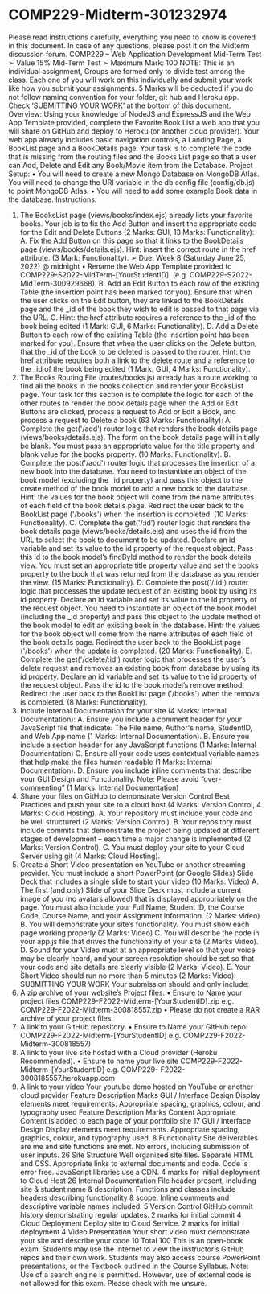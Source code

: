 # COMP229-Midterm-301232974
Please read instructions carefully, everything you need to know is covered in this
document. In case of any questions, please post it on the Midterm discussion forum.
COMP229 – Web Application Development Mid-Term Test
➢ Value 15% Mid-Term Test
➢ Maximum Mark: 100
NOTE: This is an individual assignment, Groups are formed only to divide test among the
class. Each one of you will work on this individually and submit your work like how you
submit your assignments.
5 Marks will be deducted if you do not follow naming convention for your folder, git hub
and Heroku app. Check ‘SUBMITTING YOUR WORK’ at the bottom of this document.
Overview:
Using your knowledge of NodeJS and ExpressJS and the Web App Template provided,
complete the Favorite Book List a web app that you will share on GitHub and deploy to Heroku
(or another cloud provider).
Your web app already includes basic navigation controls, a Landing Page, a BookList page and a
BookDetails page. Your task is to complete the code that is missing from the routing files and the
Books List page so that a user can Add, Delete and Edit any Book/Movie item from the
Database.
Project Setup:
• You will need to create a new Mongo Database on MongoDB Atlas. You will need to change
the URI variable in the db config file (config/db.js) to point MongoDB Atlas.
• You will need to add some example Book data in the database.
Instructions:
1. The BooksList page (views/books/index.ejs) already lists your favorite books. Your job is
to fix the Add Button and insert the appropriate code for the Edit and Delete Buttons (2
Marks: GUI, 13 Marks: Functionality):
A. Fix the Add Button on this page so that it links to the BookDetails page
(views/books/details.ejs). Hint: insert the correct route in the href attribute. (3 Mark:
Functionality).
➢ Due: Week 8 (Saturday June 25, 2022) @ midnight
• Rename the Web App Template provided to COMP229-S2022-MidTerm-[YourStudentID].
(e.g. COMP229-S2022-MidTerm-300929668).
B. Add an Edit Button to each row of the existing Table (the insertion point has been
marked for you). Ensure that when the user clicks on the Edit button, they are linked to
the BookDetails page and the _id of the book they wish to edit is passed to that page via
the URL.
C. Hint: the href attribute requires a reference to the _id of the book being edited (1 Mark:
GUI, 6 Marks: Functionality).
D. Add a Delete Button to each row of the existing Table (the insertion point has been
marked for you). Ensure that when the user clicks on the Delete button, that the _id of the
book to be deleted is passed to the router. Hint: the href attribute requires both a link to
the delete route and a reference to the _id of the book being edited (1 Mark: GUI, 4
Marks: Functionality).
2. The Books Routing File (routes/books.js) already has a route working to find all the
books in the books collection and render your BooksList page. Your task for this section is
to complete the logic for each of the other routes to render the book details page when the
Add or Edit Buttons are clicked, process a request to Add or Edit a Book, and process a
request to Delete a book (63 Marks: Functionality):
A. Complete the get('/add') router logic that renders the book details page
(views/books/details.ejs). The form on the book details page will initially be blank. You
must pass an appropriate value for the title property and blank value for the books
property. (10 Marks: Functionality).
B. Complete the post('/add') router logic that processes the insertion of a new book into the
database. You need to instantiate an object of the book model (excluding the _id
property) and pass this object to the create method of the book model to add a new book
to the database. Hint: the values for the book object will come from the name attributes of
each field of the book details page. Redirect the user back to the BookList page ('/books')
when the insertion is completed. (10 Marks: Functionality).
C. Complete the get('/:id') router logic that renders the book details page
(views/books/details.ejs) and uses the id from the URL to select the book to document to
be updated. Declare an id variable and set its value to the id property of the request
object. Pass this id to the book model’s findById method to render the book details view.
You must set an appropriate title property value and set the books property to the book
that was returned from the database as you render the view. (15 Marks: Functionality).
D. Complete the post('/:id') router logic that processes the update request of an existing book
by using its id property. Declare an id variable and set its value to the id property of the
request object. You need to instantiate an object of the book model (including the _id
property) and pass this object to the update method of the book model to edit an existing
book in the database. Hint: the values for the book object will come from the name
attributes of each field of the book details page. Redirect the user back to the BookList
page ('/books') when the update is completed. (20 Marks: Functionality).
E. Complete the get('/delete/:id') router logic that processes the user’s delete request and
removes an existing book from database by using its id property. Declare an id variable
and set its value to the id property of the request object. Pass the id to the book model’s
remove method. Redirect the user back to the BookList page ('/books') when the removal
is completed. (8 Marks: Functionality).
3. Include Internal Documentation for your site (4 Marks: Internal Documentation):
A. Ensure you include a comment header for your JavaScript file that indicate: The File
name, Author's name, StudentID, and Web App name (1 Marks: Internal
Documentation).
B. Ensure you include a section header for any JavaScript functions (1 Marks: Internal
Documentation)
C. Ensure all your code uses contextual variable names that help make the files human
readable (1 Marks: Internal Documentation).
D. Ensure you include inline comments that describe your GUI Design and Functionality.
Note: Please avoid “over-commenting” (1 Marks: Internal Documentation)
4. Share your files on GitHub to demonstrate Version Control Best Practices and push
your site to a cloud host (4 Marks: Version Control, 4 Marks: Cloud Hosting).
A. Your repository must include your code and be well structured (2 Marks: Version
Control).
B. Your repository must include commits that demonstrate the project being updated at
different stages of development – each time a major change is implemented (2 Marks:
Version Control).
C. You must deploy your site to your Cloud Server using git (4 Marks: Cloud Hosting).
5. Create a Short Video presentation on YouTube or another streaming provider. You
must include a short PowerPoint (or Google Slides) Slide Deck that includes a single slide
to start your video (10 Marks: Video)
A. The first (and only) Slide of your Slide Deck must include a current image of you (no
avatars allowed) that is displayed appropriately on the page. You must also include your
Full Name, Student ID, the Course Code, Course Name, and your Assignment
information. (2 Marks: video)
B. You will demonstrate your site’s functionality. You must show each page working
properly (2 Marks: Video)
C. You will describe the code in your app.js file that drives the functionality of your site (2
Marks Video).
D. Sound for your Video must at an appropriate level so that your voice may be clearly
heard, and your screen resolution should be set so that your code and site details are
clearly visible (2 Marks: Video).
E. Your Short Video should run no more than 5 minutes (2 Marks: Video).
SUBMITTING YOUR WORK Your submission should and only include:
1. A zip archive of your website’s Project files.
• Ensure to Name your project files COMP229-F2022-Midterm-[YourStudentID].zip
e.g. COMP229-F2022-Midterm-300818557.zip
• Please do not create a RAR archive of your project files.
2. A link to your GitHub repository.
• Ensure to Name your GitHub repo: COMP229-F2022-Midterm-[YourStudentID] e.g.
COMP229-F2022-Midterm-300818557)
3. A link to your live site hosted with a Cloud provider (Heroku Recommended).
• Ensure to name your live site COMP229-F2022-Midterm-[YourStudentID] e.g.
COMP229- F2022-3008185557.herokuapp.com
4. A link to your video
Your youtube demo hosted on YouTube or another cloud provider Feature Description Marks
GUI / Interface Design Display elements meet requirements. Appropriate spacing, graphics,
colour, and typography used
Feature Description Marks
Content Appropriate Content is added to each page of
your portfolio site
17
GUI / Interface Design Display elements meet requirements.
Appropriate spacing, graphics, colour, and
typography used.
8
Functionality Site deliverables are me and site functions are
met. No errors, including submission of user
inputs.
26
Site Structure Well organized site files. Separate HTML and
CSS. Appropriate links to external documents
and code. Code is error free. JavaScript
libraries use a CDN. 4 marks for initial
deployment to Cloud Host
26
Internal Documentation File header present, including site & student
name & description. Functions and classes
include headers describing functionality &
scope. Inline comments and descriptive
variable names included.
5
Version Control GitHub commit history demonstrating regular
updates. 2 marks for initial commit
4
Cloud Deployment Deploy site to Cloud Service. 2 marks for
initial deployment
4
Video Presentation Your short video must demonstrate your site
and describe your code
10
Total 100
This is an open-book exam. Students may use the Internet to view the instructor’s GitHub repos
and their own work. Students may also access course PowerPoint presentations, or the Textbook
outlined in the Course Syllabus.
Note: Use of a search engine is permitted. However, use of external code is not allowed for
this exam. Please check with me unsure.
